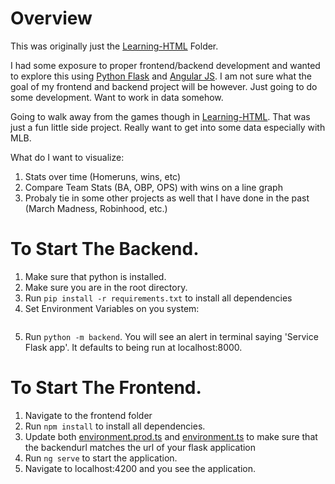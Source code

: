 # Overview
This was originally just the [Learning-HTML](/Learning-HTML) Folder. 

I had some exposure to proper frontend/backend development and wanted to explore this using [Python Flask](https://flask.palletsprojects.com/en/2.1.x/) and [Angular JS](https://angularjs.org/). I am not sure what the goal of my frontend and backend project will be however. Just going to do some development. Want to work in data somehow. 

Going to walk away from the games though in [Learning-HTML](/Learning-HTML). That was just a fun little side project. Really want to get into some data especially with MLB.

What do I want to visualize:
1. Stats over time (Homeruns, wins, etc)
2. Compare Team Stats (BA, OBP, OPS) with wins on a line graph
3. Probaly tie in some other projects as well that I have done in the past (March Madness, Robinhood, etc.)

# To Start The Backend.
1. Make sure that python is installed.
2. Make sure you are in the root directory.
3. Run `pip install -r requirements.txt` to install all dependencies
4. Set Environment Variables on you system:
```

```
5. Run `python -m backend`. You will see an alert in terminal saying 'Service Flask app'.
	It defaults to being run at localhost:8000.

# To Start The Frontend. 
1. Navigate to the frontend folder
2. Run `npm install` to install all dependencies.
3. Update both [environment.prod.ts](/frontend/src/environments/environment.prod.ts) and [environment.ts](/frontend/src/environments/environment.ts) to make sure that the backendurl matches the url of your flask application
4. Run `ng serve` to start the application.
5. Navigate to localhost:4200 and you see the application. 

